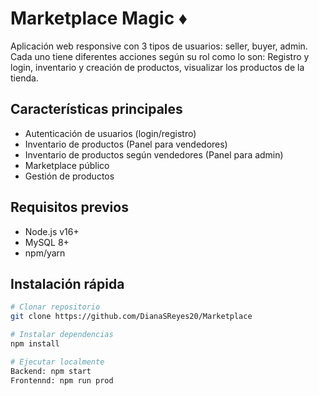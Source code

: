 # Marketplace Magic ♦

Aplicación web responsive con 3 tipos de usuarios: seller, buyer, admin. Cada uno tiene diferentes acciones según su rol como lo son: Registro y login, inventario y creación de productos, visualizar los productos de la tienda.

## Características principales

- Autenticación de usuarios (login/registro)
- Inventario de productos (Panel para vendedores)
- Inventario de productos según vendedores (Panel para admin)
- Marketplace público
- Gestión de productos

## Requisitos previos

- Node.js v16+
- MySQL 8+
- npm/yarn

## Instalación rápida

```bash
# Clonar repositorio
git clone https://github.com/DianaSReyes20/Marketplace

# Instalar dependencias
npm install

# Ejecutar localmente
Backend: npm start
Frontennd: npm run prod
